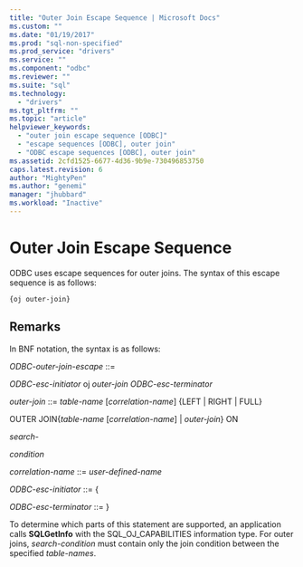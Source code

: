 ```yaml
---
title: "Outer Join Escape Sequence | Microsoft Docs"
ms.custom: ""
ms.date: "01/19/2017"
ms.prod: "sql-non-specified"
ms.prod_service: "drivers"
ms.service: ""
ms.component: "odbc"
ms.reviewer: ""
ms.suite: "sql"
ms.technology: 
  - "drivers"
ms.tgt_pltfrm: ""
ms.topic: "article"
helpviewer_keywords: 
  - "outer join escape sequence [ODBC]"
  - "escape sequences [ODBC], outer join"
  - "ODBC escape sequences [ODBC], outer join"
ms.assetid: 2cfd1525-6677-4d36-9b9e-730496853750
caps.latest.revision: 6
author: "MightyPen"
ms.author: "genemi"
manager: "jhubbard"
ms.workload: "Inactive"
---
```

# Outer Join Escape Sequence
ODBC uses escape sequences for outer joins. The syntax of this escape sequence is as follows:  
  
```  
{oj outer-join}  
```  
  
## Remarks  
 In BNF notation, the syntax is as follows:  
  
 *ODBC-outer-join-escape* ::=  
  
 *ODBC-esc-initiator* oj *outer-join ODBC-esc-terminator*  
  
 *outer-join* ::= *table-name* [*correlation-name*] {LEFT &#124; RIGHT &#124; FULL}  
  
 OUTER JOIN{*table-name* [*correlation-name*] &#124; *outer-join*} ON  
  
 *search-*  
  
 *condition*  
  
 *correlation-name* ::= *user-defined-name*  
  
 *ODBC-esc-initiator* ::= {  
  
 *ODBC-esc-terminator* ::= }  
  
 To determine which parts of this statement are supported, an application calls **SQLGetInfo** with the SQL_OJ_CAPABILITIES information type. For outer joins, *search-condition* must contain only the join condition between the specified *table-names*.
